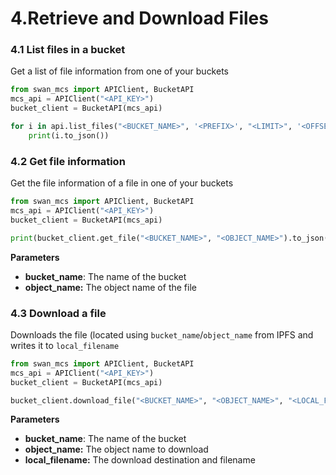 # 4.Retrieve and Download Files

### 4.1 List files in a bucket

Get a list of file information from one of your buckets

```python
from swan_mcs import APIClient, BucketAPI
mcs_api = APIClient("<API_KEY>")
bucket_client = BucketAPI(mcs_api)

for i in api.list_files("<BUCKET_NAME>", '<PREFIX>', "<LIMIT>", '<OFFSET>'):
    print(i.to_json())
```

### 4.2 Get file information

Get the file information of a file in one of your buckets

```python
from swan_mcs import APIClient, BucketAPI
mcs_api = APIClient("<API_KEY>")
bucket_client = BucketAPI(mcs_api)

print(bucket_client.get_file("<BUCKET_NAME>", "<OBJECT_NAME>").to_json())
```

**Parameters**

* **bucket\_name**: The name of the bucket
* **object\_name:** The object name of the file

### 4.3 Download a file

Downloads the file (located using `bucket_name`/`object_name` from IPFS and writes it to `local_filename`

```python
from swan_mcs import APIClient, BucketAPI
mcs_api = APIClient("<API_KEY>")
bucket_client = BucketAPI(mcs_api)

bucket_client.download_file("<BUCKET_NAME>", "<OBJECT_NAME>", "<LOCAL_FILENAME>")
```

**Parameters**

* **bucket\_name**: The name of the bucket
* **object\_name:** The object name to download
* **local\_filename:** The download destination and filename

